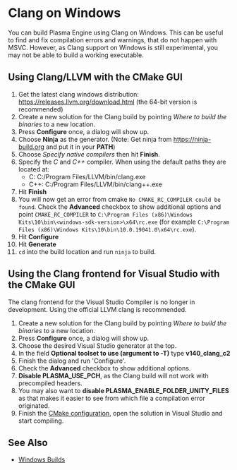 # Clang on Windows

You can build Plasma Engine using Clang on Windows. This can be useful to find and fix compilation errors and warnings, that do not happen with MSVC. However, as Clang support on Windows is still experimental, you may not be able to build a working executable.

## Using Clang/LLVM with the CMake GUI

1. Get the latest clang windows distribution: <https://releases.llvm.org/download.html> (the 64-bit version is recommended)
1. Create a new solution for the Clang build by pointing *Where to build the binaries* to a new location.
1. Press **Configure** once, a dialog will show up.
1. Choose **Ninja** as the generator. (Note: Get ninja from <https://ninja-build.org> and put it in your **PATH**)
1. Choose *Specify native compilers* then hit **Finish**.
1. Specify the *C* and *C++* compiler. When using the default paths they are located at:
    * C: C:/Program Files/LLVM/bin/clang.exe
    * C++: C:/Program Files/LLVM/bin/clang++.exe
1. Hit **Finish**
1. You will now get an error from cmake ```No CMAKE_RC_COMPILER could be found```. Check the **Advanced** checkbox to show additional options and point ```CMAKE_RC_COMPILER``` to ```C:\Program Files (x86)\Windows Kits\10\bin\<windows-sdk-version>\x64\rc.exe``` (for example ```C:\Program Files (x86)\Windows Kits\10\bin\10.0.19041.0\x64\rc.exe```).
1. Hit **Configure**
1. Hit **Generate**
1. ```cd``` into the build location and run ```ninja``` to build.

## Using the Clang frontend for Visual Studio with the CMake GUI

The clang frontend for the Visual Studio Compiler is no longer in development. Using the official LLVM clang is recommended.

1. Create a new solution for the Clang build by pointing *Where to build the binaries* to a new location.
1. Press **Configure** once, a dialog will show up.
1. Choose the desired Visual Studio generator at the top.
1. In the field **Optional toolset to use (argument to -T)** type **v140_clang_c2**
1. Finish the dialog and run 'Configure'.
1. Check the **Advanced** checkbox to show additional options.
1. **Disable PLASMA_USE_PCH**, as the Clang build will not work with precompiled headers.
1. You may also want to **disable PLASMA_ENABLE_FOLDER_UNITY_FILES** as that makes it easier to see from which file a compilation error originated.
1. Finish the [CMake configuration](cmake-config.md), open the solution in Visual Studio and start compiling.

## See Also

* [Windows Builds](build-windows.md)
